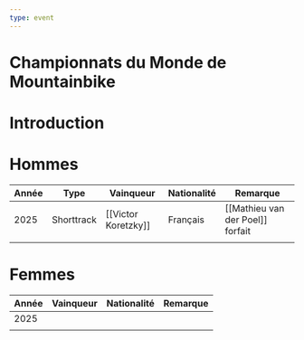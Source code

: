 ```yaml
---
type: event
---
```


# Championnats du Monde de Mountainbike

# Introduction

# Hommes

| Année | Type       | Vainqueur           | Nationalité | Remarque                         |
| ----- | ---------- | ------------------- | ----------- | -------------------------------- |
| 2025  | Shorttrack | [[Victor Koretzky]] | Français    | [[Mathieu van der Poel]] forfait |
|       |            |                     |             |                                  |
# Femmes

| Année | Vainqueur | Nationalité | Remarque |
| ----- | --------- | ----------- | -------- |
| 2025  |           |             |          |
|       |           |             |          |

